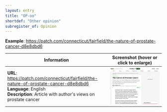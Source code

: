 ```yaml
---
layout: entry
title: "OP-oo"
shortdef: "Other opinion"
subregister_of: Opinion
---
```


**Example**: <https://patch.com/connecticut/fairfield/the-nature-of-prostate-cancer-d8e8dbd6>

<!-- details -->

<!-- START GENERATED SCREENSHOT GALLERY -->
<!--     NOTE: this screenshot gallery is automatically generated.       -->
<!--     Please avoid modifying it manually: any changes will be         -->
<!--     overwritten the next time the generation script is run.         -->
<table class="website-examples">
  <thead>
    <tr>
      <th class="website-examples-col-1">Information</th>
      <th class="website-examples-col-2">Screenshot (hover or click to enlarge)</th>
    </tr>
  </thead>
  <tbody>
    <tr>
      <td>
        <div class="img-url"><b>URL</b>: <a href="https://patch.com/connecticut/fairfield/the-nature-of-prostate-cancer-d8e8dbd6">https://patch.com/connecticut/fairfield/the-nature-of-prostate-cancer-d8e8dbd6</a></div>
        <div class="img-info"><b>Language</b>: English</div>
        <div class="img-info"><b>Description</b>: Article with author&#x27;s views on prostate cancer</div>
      </td>
      <td><a href="../static/screenshots/OP-oo/patch.com_connecticut_fairfield_the-nature-of-prostate-cancer-d8e8dbd6--2048x1536.png"><img class="thumbnail" src="../static/screenshots/OP-oo/patch.com_connecticut_fairfield_the-nature-of-prostate-cancer-d8e8dbd6--2048x1536.png" alt="screenshot of patch.com_connecticut_fairfield_the-nature-of-prostate-cancer-d8e8dbd6--2048x1536"></a></td>
    </tr>
  </tbody>
</table>
<!-- END GENERATED SCREENSHOT GALLERY -->
